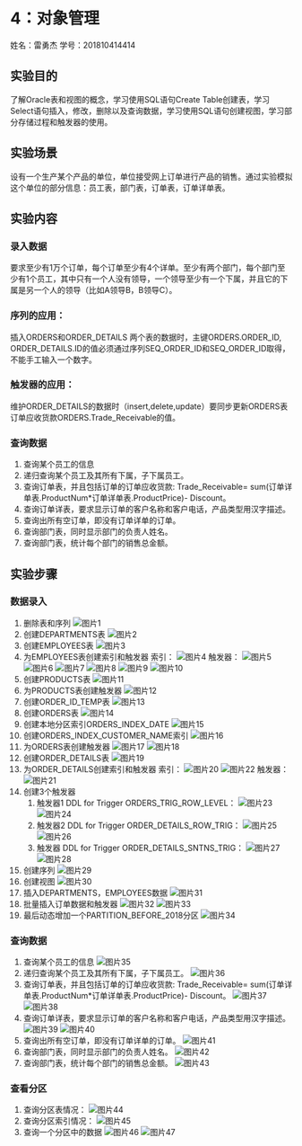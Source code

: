 # 4：对象管理

姓名：雷勇杰																																学号：201810414414

## 实验目的

了解Oracle表和视图的概念，学习使用SQL语句Create Table创建表，学习Select语句插入，修改，删除以及查询数据，学习使用SQL语句创建视图，学习部分存储过程和触发器的使用。

## 实验场景

设有一个生产某个产品的单位，单位接受网上订单进行产品的销售。通过实验模拟这个单位的部分信息：员工表，部门表，订单表，订单详单表。

## 实验内容

### 录入数据

要求至少有1万个订单，每个订单至少有4个详单。至少有两个部门，每个部门至少有1个员工，其中只有一个人没有领导，一个领导至少有一个下属，并且它的下属是另一个人的领导（比如A领导B，B领导C）。

### 序列的应用：

插入ORDERS和ORDER_DETAILS 两个表的数据时，主键ORDERS.ORDER_ID, ORDER_DETAILS.ID的值必须通过序列SEQ_ORDER_ID和SEQ_ORDER_ID取得，不能手工输入一个数字。

### 触发器的应用：

维护ORDER_DETAILS的数据时（insert,delete,update）要同步更新ORDERS表订单应收货款ORDERS.Trade_Receivable的值。

### 查询数据

1. 查询某个员工的信息
2. 递归查询某个员工及其所有下属，子下属员工。
3. 查询订单表，并且包括订单的订单应收货款: Trade_Receivable= sum(订单详单表.ProductNum*订单详单表.ProductPrice)- Discount。
4. 查询订单详表，要求显示订单的客户名称和客户电话，产品类型用汉字描述。
5. 查询出所有空订单，即没有订单详单的订单。
6. 查询部门表，同时显示部门的负责人姓名。
7. 查询部门表，统计每个部门的销售总金额。

## 实验步骤

### 数据录入

1. 删除表和序列
   ![图片1](./1.png)
2. 创建DEPARTMENTS表
   ![图片2](./2.png)
3. 创建EMPLOYEES表
   ![图片3](./3.png)
4. 为EMPLOYEES表创建索引和触发器
   索引：
   ![图片4](./4.png)
   触发器：
   ![图片5](./5.png)
   ![图片6](./6.png)
   ![图片7](./7.png)
   ![图片8](./8.png)
   ![图片9](./9.png)
   ![图片10](./10.png)
5. 创建PRODUCTS表
   ![图片11](./11.png)
6. 为PRODUCTS表创建触发器
   ![图片12](./12.png)
7. 创建ORDER_ID_TEMP表
   ![图片13](./13.png)
8. 创建ORDERS表
   ![图片14](./14.png)
9. 创建本地分区索引ORDERS_INDEX_DATE
    ![图片15](./15.png)
10. 创建ORDERS_INDEX_CUSTOMER_NAME索引
    ![图片16](./16.png)
11. 为ORDERS表创建触发器
    ![图片17](./17.png)
    ![图片18](./18.png)
12. 创建ORDER_DETAILS表
    ![图片19](./19.png)
13. 为ORDER_DETAILS创建索引和触发器
    索引：
    ![图片20](./20.png)
    ![图片22](./22.png)
    触发器：
    ![图片21](./21.png)
14. 创建3个触发器
    1. 触发器1
        DDL for Trigger ORDERS_TRIG_ROW_LEVEL：
        ![图片23](./23.png)
        ![图片24](./24.png)
    2. 触发器2
        DDL for Trigger ORDER_DETAILS_ROW_TRIG：
        ![图片25](./25.png)
        ![图片26](./26.png)
    3. 触发器
        DDL for Trigger ORDER_DETAILS_SNTNS_TRIG：
        ![图片27](./27.png)
        ![图片28](./28.png)
15. 创建序列
    ![图片29](./29.png)
16. 创建视图
    ![图片30](./30.png)
17. 插入DEPARTMENTS，EMPLOYEES数据
    ![图片31](./31.png)
18. 批量插入订单数据和触发器
    ![图片32](./32.png)
    ![图片33](./33.png)
19. 最后动态增加一个PARTITION_BEFORE_2018分区
    ![图片34](./34.png)

### 查询数据

1. 查询某个员工的信息
   ![图片35](./35.png)
2. 递归查询某个员工及其所有下属，子下属员工。
   ![图片36](./36.png)
3. 查询订单表，并且包括订单的订单应收货款: Trade_Receivable= sum(订单详单表.ProductNum*订单详单表.ProductPrice)- Discount。
   ![图片37](./37.png)
   ![图片38](./38.png)
4. 查询订单详表，要求显示订单的客户名称和客户电话，产品类型用汉字描述。
   ![图片39](./39.png)
   ![图片40](./40.png)
5. 查询出所有空订单，即没有订单详单的订单。
   ![图片41](./41.png)
6. 查询部门表，同时显示部门的负责人姓名。
   ![图片42](./42.png)
7. 查询部门表，统计每个部门的销售总金额。
   ![图片43](./43.png)

### 查看分区

1. 查询分区表情况：
   ![图片44](./44.png)
2. 查询分区索引情况：
   ![图片45](./45.png)
3. 查询一个分区中的数据
   ![图片46](./46.png)
   ![图片47](./47.png)
